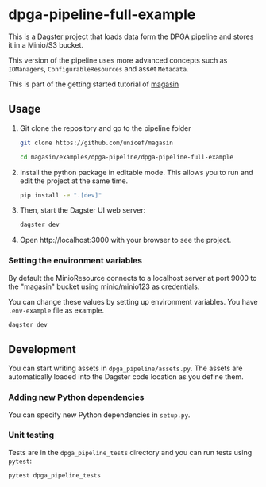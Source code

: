 # dpga-pipeline-full-example

This is a [Dagster](https://dagster.io) project that loads data form the DPGA pipeline and stores it in a Minio/S3 bucket.

This version of the pipeline uses more advanced concepts such as `IOManagers`, `ConfigurableResources` and asset `Metadata`.

This is part of the getting started tutorial of [magasin](http://magasin.unicef.io/get-started/) 

## Usage

1. Git clone the repository and go to the pipeline folder

    ```sh
    git clone https://github.com/unicef/magasin
    
    cd magasin/examples/dpga-pipeline/dpga-pipeline-full-example
    ```

2. Install the python package in editable mode. This allows you to run and edit the project at the same time.
    
    ```sh
    pip install -e ".[dev]"
    ```

3. Then, start the Dagster UI web server:

    ```sh
    dagster dev
    ```

4. Open http://localhost:3000 with your browser to see the project.


### Setting the environment variables

By default the MinioResource connects to a localhost server at port 9000 to the "magasin" bucket using minio/minio123 as credentials.

You can change these values by setting up environment variables. You have `.env-example` file as example.



```sh
dagster dev
```

## Development

You can start writing assets in `dpga_pipeline/assets.py`. The assets are automatically loaded into the Dagster code location as you define them.


### Adding new Python dependencies

You can specify new Python dependencies in `setup.py`.

### Unit testing

Tests are in the `dpga_pipeline_tests` directory and you can run tests using `pytest`:

```bash
pytest dpga_pipeline_tests
```
